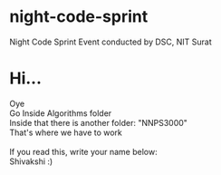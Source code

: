 # night-code-sprint
Night Code Sprint Event conducted by DSC, NIT Surat


# Hi...
Oye  
Go Inside Algorithms folder  
Inside that there is another folder: "NNPS3000"  
That's where we have to work  
<br />
If you read this, write your name below:  
Shivakshi :)  
